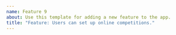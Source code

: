 ```yaml
---
name: Feature 9
about: Use this template for adding a new feature to the app.
title: "Feature: Users can set up online competitions."
---
```

